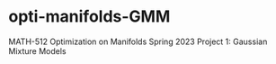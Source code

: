 # opti-manifolds-GMM
MATH-512 Optimization on Manifolds Spring 2023 Project 1: Gaussian Mixture Models
